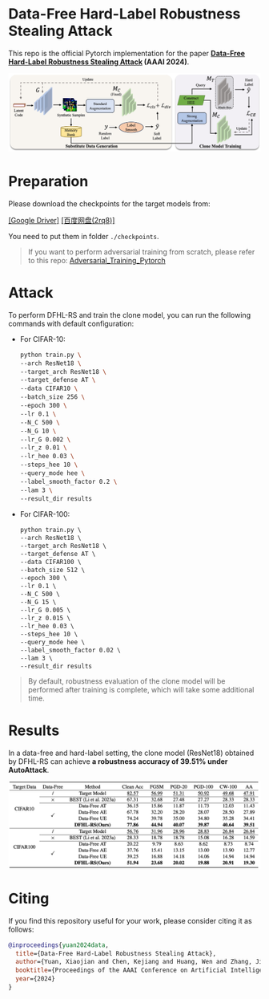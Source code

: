 # Data-Free Hard-Label Robustness Stealing Attack

This repo is the official Pytorch implementation for the paper **<a href="https://arxiv.org/abs/2312.05924">Data-Free Hard-Label Robustness Stealing Attack</a> (AAAI
2024)**. 

![framework](imgs/framework.jpg)


# Preparation

Please download the checkpoints for the target models from:

[[Google Driver]](https://drive.google.com/drive/folders/1kBEcSe0BLu6l2rD3f6ZbK9_n0GhqUSqz?usp=sharing)  [[百度网盘(2rq8)]](https://pan.baidu.com/s/1u3zoAx-WpyCNWEvktMGZAw?pwd=2rq8) 

You need to put them in folder `./checkpoints`.

> If you want to perform adversarial training from scratch, please refer to this repo: [Adversarial_Training_Pytorch](https://github.com/LetheSec/Adversarial_Training_Pytorch/)

# Attack

To perform DFHL-RS and train the clone model, you can run the following commands with default configuration:

- For CIFAR-10:
  ```bash
  python train.py \
  --arch ResNet18 \
  --target_arch ResNet18 \
  --target_defense AT \
  --data CIFAR10 \
  --batch_size 256 \
  --epoch 300 \
  --lr 0.1 \
  --N_C 500 \
  --N_G 10 \
  --lr_G 0.002 \
  --lr_z 0.01 \
  --lr_hee 0.03 \
  --steps_hee 10 \
  --query_mode hee \
  --label_smooth_factor 0.2 \
  --lam 3 \
  --result_dir results
  ```

- For CIFAR-100:

  ```
  python train.py \
  --arch ResNet18 \
  --target_arch ResNet18 \
  --target_defense AT \
  --data CIFAR100 \
  --batch_size 512 \
  --epoch 300 \
  --lr 0.1 \
  --N_C 500 \
  --N_G 15 \
  --lr_G 0.005 \
  --lr_z 0.015 \
  --lr_hee 0.03 \
  --steps_hee 10 \
  --query_mode hee \
  --label_smooth_factor 0.02 \
  --lam 3 \
  --result_dir results
  ```

> By default, robustness evaluation of the clone model will be performed after training is complete, which will take some additional time.


# Results

In a data-free and hard-label setting, the clone model (ResNet18)  obtained by DFHL-RS can achieve **a robustness accuracy of 39.51% under AutoAttack**.

![examples](imgs/results.png)


# Citing

If you find this repository useful for your work, please consider citing it as follows:

```bibtex
@inproceedings{yuan2024data,
  title={Data-Free Hard-Label Robustness Stealing Attack},
  author={Yuan, Xiaojian and Chen, Kejiang and Huang, Wen and Zhang, Jie and Zhang, Weiming and Yu, Nenghai},
  booktitle={Proceedings of the AAAI Conference on Artificial Intelligence},
  year={2024}
}
```

